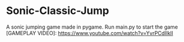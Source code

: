 # Sonic-Classic-Jump
A sonic jumping game made in pygame.
Run main.py to start the game
[GAMEPLAY VIDEO]: https://www.youtube.com/watch?v=YvrPCdIIklI
